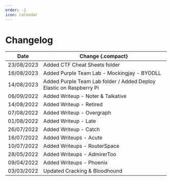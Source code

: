 ```yaml
---
order: -1
icon: calendar
---
```


# Changelog

Date | Change {.compact}
--- | ---
23/08/2023 | Added CTF Cheat Sheets folder
16/08/2023 | Added Purple Team Lab - Mockingjay - BYODLL
14/08/2023 | Added Purple Team Lab folder / Added Deploy Elastic on Raspberry Pi
06/09/2022 | Added Writeup - Noter & Talkative
14/08/2022 | Added Writeup - Retired
07/08/2022 | Added Writeup - Overgraph
01/08/2022 | Added Writeup - Late
26/07/2022 | Added Writeup - Catch
16/07/2022 | Added Writeups - Acute
10/07/2022 | Added Writeups - RouterSpace
28/05/2022 | Added Writeups - AdmirerToo
09/04/2022 | Added Writeups - Phoenix
03/03/2022 | Updated Cracking & Bloodhound
